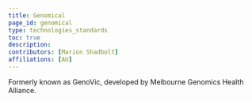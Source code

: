 ```yaml
---
title: Genomical
page_id: genomical
type: technologies_standards
toc: true
description: 
contributors: [Marion Shadbolt]
affiliations: [AU]
---
```


Formerly known as GenoVic, developed by Melbourne Genomics Health Alliance.